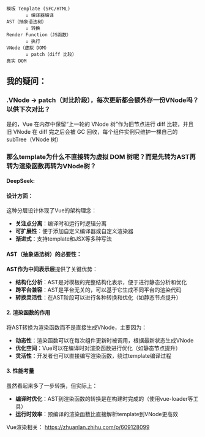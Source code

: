 
```
模板 Template (SFC/HTML)
       ↓ 编译器编译
AST（抽象语法树）
       ↓ 转换
Render Function（JS函数）
       ↓ 执行
VNode（虚拟 DOM）
       ↓ patch（diff 比较）
真实 DOM
```

## 我的疑问：

### .VNode → patch（对比阶段），每次更新都会额外存一份VNode吗？以供下次对比？

是的，Vue 在内存中保留“上一轮的 VNode 树”作为旧节点进行 diff 比较，并且 旧 VNode 在 diff 完之后会被 GC 回收，每个组件实例只维护一棵自己的 subTree（VNode 树）

### 那么template为什么不直接转为虚拟 DOM 树呢？而是先转为AST再转为渲染函数再转为VNode树？

#### DeepSeek:

#### 设计方面：

这种分层设计体现了Vue的架构理念：

- **关注点分离**：编译时和运行时逻辑分离
- **可扩展性**：便于添加自定义编译器或自定义渲染器
- **渐进式**：支持template和JSX等多种写法

#### AST（抽象语法树）的必要性：

**AST作为中间表示层**提供了关键优势：
- **结构化分析**：AST是对模板的完整结构化表示，便于进行静态分析和优化
- **跨平台兼容**：AST是平台无关的，可以基于它生成不同平台的渲染代码
- **转换灵活性**：在AST阶段可以进行各种转换和优化（如静态节点提升）

#### 2. 渲染函数的作用

将AST转换为渲染函数而不是直接生成VNode，主要因为：

- **动态性**：渲染函数可以在每次组件更新时被调用，根据最新状态生成VNode
- **优化空间**：Vue可以在编译时对渲染函数进行优化（如静态节点提升）
- **灵活性**：开发者也可以直接编写渲染函数，绕过template编译过程

#### 3. 性能考量

虽然看起来多了一步转换，但实际上：

- **编译时优化**：AST到渲染函数的转换是在构建时完成的（使用vue-loader等工具）
- **运行时效率**：预编译的渲染函数比直接解析template到VNode更高效


Vue渲染相关：
https://zhuanlan.zhihu.com/p/609128099